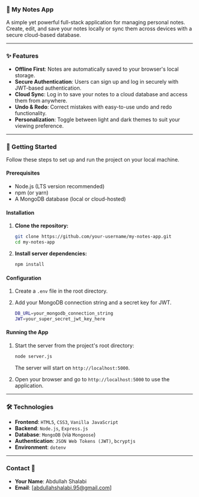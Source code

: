 ### 📝 My Notes App

A simple yet powerful full-stack application for managing personal notes. Create, edit, and save your notes locally or sync them across devices with a secure cloud-based database.

-----

### ✨ Features

  * **Offline First**: Notes are automatically saved to your browser's local storage.
  * **Secure Authentication**: Users can sign up and log in securely with JWT-based authentication.
  * **Cloud Sync**: Log in to save your notes to a cloud database and access them from anywhere.
  * **Undo & Redo**: Correct mistakes with easy-to-use undo and redo functionality.
  * **Personalization**: Toggle between light and dark themes to suit your viewing preference.

-----

### 🚀 Getting Started

Follow these steps to set up and run the project on your local machine.

#### Prerequisites

  * Node.js (LTS version recommended)
  * npm (or yarn)
  * A MongoDB database (local or cloud-hosted)

#### Installation

1.  **Clone the repository:**

    ```bash
    git clone https://github.com/your-username/my-notes-app.git
    cd my-notes-app
    ```

2.  **Install server dependencies:**

    ```bash
    npm install
    ```

#### Configuration

1.  Create a `.env` file in the root directory.

2.  Add your MongoDB connection string and a secret key for JWT.

    ```bash
    DB_URL=your_mongodb_connection_string
    JWT=your_super_secret_jwt_key_here
    ```

#### Running the App

1.  Start the server from the project's root directory:

    ```bash
    node server.js
    ```

    The server will start on `http://localhost:5000`.

2.  Open your browser and go to `http://localhost:5000` to use the application.

-----

### 🛠️ Technologies

  * **Frontend**: `HTML5`, `CSS3`, `Vanilla JavaScript`
  * **Backend**: `Node.js`, `Express.js`
  * **Database**: `MongoDB` (via `Mongoose`)
  * **Authentication**: `JSON Web Tokens (JWT)`, `bcryptjs`
  * **Environment**: `dotenv`

-----

### Contact 📧

  * **Your Name**: Abdullah Shalabi
  * **Email**: [abdullahshalabi.95@gmail.com]
